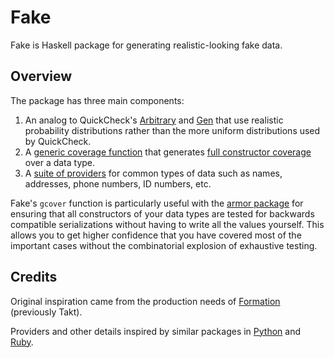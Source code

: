 # Fake

Fake is Haskell package for generating realistic-looking fake data.

## Overview

The package has three main components:

1. An analog to QuickCheck's
   [Arbitrary](http://hackage.haskell.org/package/QuickCheck-2.11.3/docs/Test-QuickCheck-Arbitrary.html#t:Arbitrary)
   and
   [Gen](http://hackage.haskell.org/package/QuickCheck-2.11.3/docs/Test-QuickCheck-Gen.html#t:Gen)
   that use realistic probability distributions rather than the more uniform
   distributions used by QuickCheck.
1. A [generic coverage function](src/Fake/Cover.hs#L114)
   that generates [full constructor coverage](test/Main.hs#L32)
   over a data type.
1. A [suite of providers](src/Fake/Provider)
   for common types of data such as names, addresses, phone numbers, ID
   numbers, etc.

Fake's `gcover` function is particularly useful with the [armor
package](https://github.com/mightybyte/armor) for ensuring that all
constructors of your data types are tested for backwards compatible
serializations without having to write all the values yourself.  This allows
you to get higher confidence that you have covered most of the important cases
without the combinatorial explosion of exhaustive testing.

## Credits

Original inspiration came from the production needs of
[Formation](http://formation.ai/) (previously Takt).

Providers and other details inspired by similar packages in
[Python](https://github.com/joke2k/faker) and
[Ruby](https://github.com/stympy/faker).  
